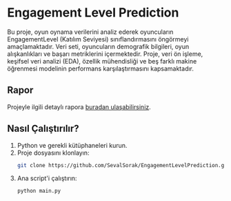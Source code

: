 # Engagement Level Prediction

Bu proje, oyun oynama verilerini analiz ederek oyuncuların EngagementLevel (Katılım Seviyesi) sınıflandırmasını öngörmeyi amaçlamaktadır. Veri seti, oyuncuların demografik bilgileri, oyun alışkanlıkları ve başarı metriklerini içermektedir. Proje, veri ön işleme, keşifsel veri analizi (EDA), özellik mühendisliği ve beş farklı makine öğrenmesi modelinin performans karşılaştırmasını kapsamaktadır.

## Rapor

Projeyle ilgili detaylı rapora [buradan ulaşabilirsiniz](https://github.com/SevalSorak/EngagementLevelPrediction/blob/main/Rapor.pdf).

## Nasıl Çalıştırılır?
1. Python ve gerekli kütüphaneleri kurun.
2. Proje dosyasını klonlayın:
   ```bash
   git clone https://github.com/SevalSorak/EngagementLevelPrediction.git
3. Ana script'i çalıştırın:
   ```bash
   python main.py
